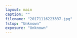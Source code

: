 ```yaml
---
layout: main
caption: ""
filename: "20171116223337.jpg"
fstop: "Unknown"
exposure: "Unknown"
---
```

